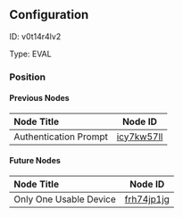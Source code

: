 # <nil>
## Configuration
ID:  v0t14r4lv2

Type: EVAL 








### Position

#### Previous Nodes
| Node Title | Node ID |
| :------------- | ------------ |
| Authentication Prompt | [icy7kw57ll](./icy7kw57ll.md) | 
 
 #### Future Nodes
| Node Title | Node ID |
| :------------- | ------------ |
| Only One Usable Device |[frh74jp1jg](./frh74jp1jg.md) | 